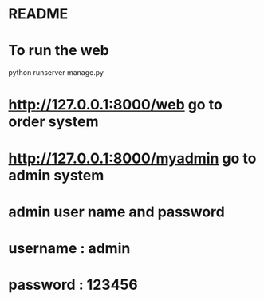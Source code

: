 # README #

# To run the web
python runserver manage.py

# http://127.0.0.1:8000/web  go to order system
# http://127.0.0.1:8000/myadmin  go to admin system
# admin user name and password 
# username : admin
# password : 123456
